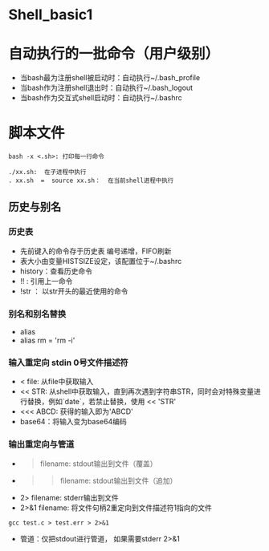 # Shell_basic1


# 自动执行的一批命令（用户级别）
- 当bash最为注册shell被启动时：自动执行~/.bash_profile
- 当bash作为注册shell退出时：自动执行~/.bash_logout
- 当bash作为交互式shell启动时：自动执行~/.bashrc

# 脚本文件
```
bash -x <.sh>: 打印每一行命令

./xx.sh:  在子进程中执行
. xx.sh  =  source xx.sh：  在当前shell进程中执行
```

## 历史与别名
### 历史表
- 先前键入的命令存于历史表 编号递增，FIFO刷新
- 表大小由变量HISTSIZE设定，该配置位于~/.bashrc
- history：查看历史命令
- !! : 引用上一命令
- !str ： 以str开头的最近使用的命令

### 别名和别名替换
- alias
- alias rm = 'rm -i'


### 输入重定向 stdin 0号文件描述符
- < file: 从file中获取输入
- << STR: 从shell中获取输入，直到再次遇到字符串STR，同时会对特殊变量进行替换，例如\`date\`，若禁止替换，使用 << 'STR'
- <<< ABCD: 获得的输入即为'ABCD'
- base64：将输入变为base64编码


### 输出重定向与管道
- > filename: stdout输出到文件（覆盖）
- >> filename: stdout输出到文件（追加）
- 2> filename: stderr输出到文件
- 2>&1 filename: 将文件句柄2重定向到文件描述符1指向的文件
```
gcc test.c > test.err > 2>&1
```

- 管道：仅把stdout进行管道， 如果需要stderr 2>&1















 

